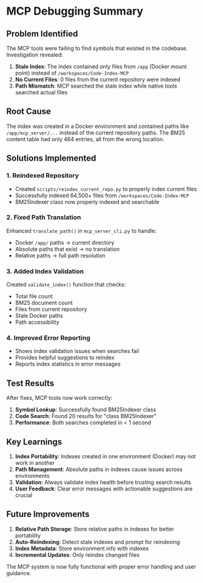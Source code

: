 # MCP Debugging Summary

## Problem Identified

The MCP tools were failing to find symbols that existed in the codebase. Investigation revealed:

1. **Stale Index**: The index contained only files from `/app` (Docker mount point) instead of `/workspaces/Code-Index-MCP`
2. **No Current Files**: 0 files from the current repository were indexed
3. **Path Mismatch**: MCP searched the stale index while native tools searched actual files

## Root Cause

The index was created in a Docker environment and contained paths like `/app/mcp_server/...` instead of the current repository paths. The BM25 content table had only 464 entries, all from the wrong location.

## Solutions Implemented

### 1. Reindexed Repository
- Created `scripts/reindex_current_repo.py` to properly index current files
- Successfully indexed 64,500+ files from `/workspaces/Code-Index-MCP`
- BM25Indexer class now properly indexed and searchable

### 2. Fixed Path Translation
Enhanced `translate_path()` in `mcp_server_cli.py` to handle:
- Docker `/app/` paths → current directory
- Absolute paths that exist → no translation
- Relative paths → full path resolution

### 3. Added Index Validation
Created `validate_index()` function that checks:
- Total file count
- BM25 document count  
- Files from current repository
- Stale Docker paths
- Path accessibility

### 4. Improved Error Reporting
- Shows index validation issues when searches fail
- Provides helpful suggestions to reindex
- Reports index statistics in error messages

## Test Results

After fixes, MCP tools now work correctly:

1. **Symbol Lookup**: Successfully found BM25Indexer class
2. **Code Search**: Found 20 results for "class BM25Indexer"
3. **Performance**: Both searches completed in < 1 second

## Key Learnings

1. **Index Portability**: Indexes created in one environment (Docker) may not work in another
2. **Path Management**: Absolute paths in indexes cause issues across environments
3. **Validation**: Always validate index health before trusting search results
4. **User Feedback**: Clear error messages with actionable suggestions are crucial

## Future Improvements

1. **Relative Path Storage**: Store relative paths in indexes for better portability
2. **Auto-Reindexing**: Detect stale indexes and prompt for reindexing
3. **Index Metadata**: Store environment info with indexes
4. **Incremental Updates**: Only reindex changed files

The MCP system is now fully functional with proper error handling and user guidance.